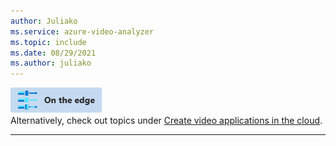 ```yaml
---
author: Juliako
ms.service: azure-video-analyzer
ms.topic: include
ms.date: 08/29/2021
ms.author: juliako
---
```


![edge icon](../media/env-icon/edge.png)  
Alternatively, check out topics under [Create video applications in the cloud](../../index.yml).

---



